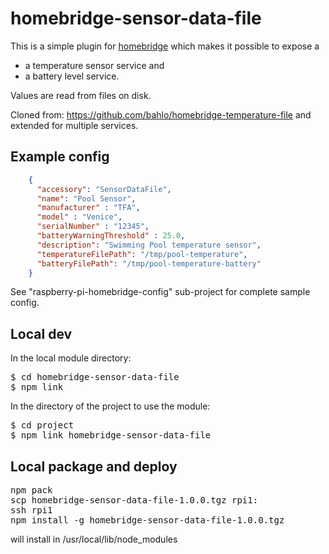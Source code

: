 # homebridge-sensor-data-file

This is a simple plugin for [homebridge](https://github.com/nfarina/homebridge) which makes it possible to expose a
 * a temperature sensor service and
 * a battery level service.

Values are read from files on disk.


Cloned from: https://github.com/bahlo/homebridge-temperature-file and extended for multiple services.



## Example config

```json
    {
      "accessory": "SensorDataFile",
      "name": "Pool Sensor",
      "manufacturer" : "TFA",
      "model" : "Venice",
      "serialNumber" : "12345",
      "batteryWarningThreshold" : 25.0,
      "description": "Swimming Pool temperature sensor",
      "temperatureFilePath": "/tmp/pool-temperature",
      "batteryFilePath": "/tmp/pool-temperature-battery"
    }
```
See "raspberry-pi-homebridge-config" sub-project for complete sample config.

## Local dev
In the local module directory:
<pre>
$ cd homebridge-sensor-data-file
$ npm link
</pre>
In the directory of the project to use the module:

<pre>
$ cd project
$ npm link homebridge-sensor-data-file
</pre>

## Local package and deploy
<pre>
npm pack
scp homebridge-sensor-data-file-1.0.0.tgz rpi1:
ssh rpi1
npm install -g homebridge-sensor-data-file-1.0.0.tgz
</pre>
will install in /usr/local/lib/node_modules